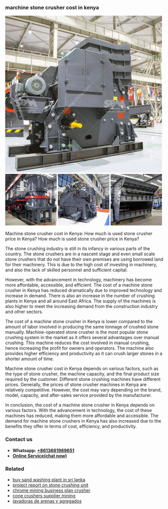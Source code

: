 <h3>marchine stone crusher cost in kenya</h3><img src='1708322705.jpg' alt=''><p>Machine stone crusher cost in Kenya: How much is used stone crusher price in Kenya? How much is used stone crusher price in Kenya?</p><p>The stone crushing industry is still in its infancy in various parts of the country. The stone crushers are in a nascent stage and even small scale stone crushers that do not have their own premises are using borrowed land for their machinery. This is due to the high cost of investing in machinery, and also the lack of skilled personnel and sufficient capital.</p><p>However, with the advancement in technology, machinery has become more affordable, accessible, and efficient. The cost of a machine stone crusher in Kenya has reduced dramatically due to improved technology and increase in demand. There is also an increase in the number of crushing plants in Kenya and all around East Africa. The supply of the machines is also higher to meet the increasing demand from the construction industry and other sectors.</p><p>The cost of a machine stone crusher in Kenya is lower compared to the amount of labor involved in producing the same tonnage of crushed stone manually. Machine-operated stone crusher is the most popular stone crushing system in the market as it offers several advantages over manual crushing. This machine reduces the cost involved in manual crushing, hence increasing the profit for owners and operators. The machine also provides higher efficiency and productivity as it can crush larger stones in a shorter amount of time.</p><p>Machine stone crusher cost in Kenya depends on various factors, such as the type of stone crusher, the machine capacity, and the final product size required by the customer. Different stone crushing machines have different prices. Generally, the prices of stone crusher machines in Kenya are relatively competitive. However, the cost may vary depending on the brand, model, capacity, and after-sales service provided by the manufacturer.</p><p>In conclusion, the cost of a machine stone crusher in Kenya depends on various factors. With the advancement in technology, the cost of these machines has reduced, making them more affordable and accessible. The demand for machine stone crushers in Kenya has also increased due to the benefits they offer in terms of cost, efficiency, and productivity.</p><h3>Contact us</h3><ul><li><strong>Whatsapp:&nbsp;<a href="https://wa.me/8613661969651">+8613661969651</a></strong></li><li><a href="https://swt.shibang-china.com/?git&amp;zhl&amp;marchine stone crusher cost in kenya"><strong>Online Service(chat now)</strong></a></li></ul><h3>Related</h3><ul><li><a href='buy sand washing plant in sri lanka.md'>buy sand washing plant in sri lanka</a></li><li><a href='project report on stone crushing unit.md'>project report on stone crushing unit</a></li><li><a href='chrome mining business plan crusher.md'>chrome mining business plan crusher</a></li><li><a href='cone crushers supplier mining.md'>cone crushers supplier mining</a></li><li><a href='lavadoras de arenas y agregados.md'>lavadoras de arenas y agregados</a></li></ul>